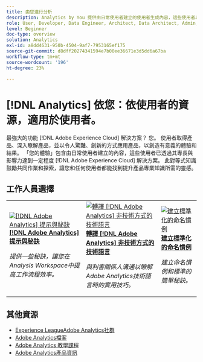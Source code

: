 ```yaml
---
title: 由您進行分析
description: Analytics by You 提供由日常使用者建立的使用者生成內容，這些使用者以其具備的 Adobe Analytics 知識取得專業等級和影響力。
role: User, Developer, Data Engineer, Architect, Data Architect, Admin, Leader
level: Beginner
doc-type: overview
solution: Analytics
exl-id: a8dd4631-950b-4504-9af7-7953165ef175
source-git-commit: d8dff20274341594e7b00ee36671e3d5dd6a67ba
workflow-type: tm+mt
source-wordcount: '196'
ht-degree: 23%

---
```


# [!DNL Analytics] 依您：依使用者的資源，適用於使用者。

最強大的功能 [!DNL Adobe Experience Cloud] 解決方案？ 您。 使用者取得產品、深入瞭解產品，並以令人驚豔、創新的方式應用產品，以創造有意義的體驗和結果。 「您的體驗」包含由日常使用者建立的內容，這些使用者已透過其專長與影響力達到一定程度 [!DNL Adobe Experience Cloud] 解決方案。 此對等式知識鼓勵共同作業和探索，讓您和任何使用者都能找到提升產品專業知識所需的靈感。

<div id="recs-overview-body-1"></div>
<div id="recs-overview-body-2"></div>
<div id="recs-overview-body-3"></div>
<div id="recs-overview-body-4"></div>
<div id="recs-overview-body-5"></div>
<div id="recs-overview-body-6"></div>

<div id="staff-picks-section">

## 工作人員選擇

<table>
<tr>
  <td>
    <a href="/help/analytics/analysis-workspace/tips-and-tricks/right-click-tips-and-tricks-for-more-efficient-workflows.md">
      <img alt="[!DNL Adobe Analytics] 提示與祕訣" src="https://video.tv.adobe.com/v/3417736?format=jpeg" />
    </a>
    <div>
      <a href="/help/analytics/analysis-workspace/tips-and-tricks/right-click-tips-and-tricks-for-more-efficient-workflows.md">
    <strong>[!DNL Adobe Analytics] 提示與秘訣</strong>
    </a>
    </div>
    <p>
    <em>提供一些秘訣，讓您在Analysis Workspace中提高工作流程效率。</em>
    <p>
  </td>
  <td>
    <a href="/help/marketo/programs/email-programs.md">
      <img alt="轉譯 [!DNL Adobe Analytics] 非技術方式的技術語言" src="https://video.tv.adobe.com/v/342066?format=jpeg" />
    </a>
    <div>
      <a href="/help/analytics/administration/key-admin-skills/translating-adobe-analytics-technical-language.md">
    <strong>轉譯 [!DNL Adobe Analytics] 非技術方式的技術語言</strong>
    </a>
    </div>
    <p>
    <em>與利害關係人溝通以瞭解Adobe Analytics技術語言時的實用技巧。</em>
    <p>
  </td>
  <td>
    <a href="/help/analytics/administration/admin-tips/create-standardized-naming-conventions.md">
      <img alt="建立標準化的命名慣例" src="https://cdn.experienceleague.adobe.com/thumb/10531.jpg" />
    </a>
    <div>
      <a href="/help/analytics/administration/admin-tips/create-standardized-naming-conventions.md">
    <strong>建立標準化的命名慣例</strong>
    </a>
    </div>
    <p>
    <em>建立命名慣例和標準的簡單秘訣。</em>
    <p>
  </td>
</tr>
</table>

</div>

## 其他資源

* [Experience LeagueAdobe Analytics社群](https://experienceleaguecommunities.adobe.com/t5/adobe-analytics/ct-p/adobe-analytics-community)
* [Adobe Analytics檔案](https://experienceleague.adobe.com/docs/analytics.html?lang=zh-Hant)
* [Adobe Analytics 教學課程](https://experienceleague.adobe.com/docs/analytics-learn/tutorials/overview.html)
* [Adobe Analytics產品資訊](https://business.adobe.com/products/analytics/adobe-analytics.html)
